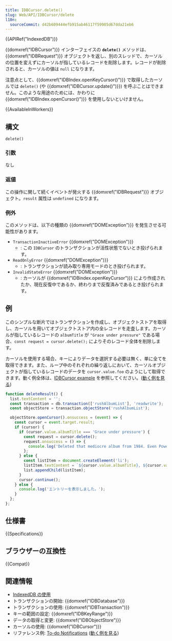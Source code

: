 ```yaml
---
title: IDBCursor.delete()
slug: Web/API/IDBCursor/delete
l10n:
  sourceCommit: d42b609444efb915ab46117f59985d67dda21eb6
---
```


{{APIRef("IndexedDB")}}

{{domxref("IDBCursor")}} インターフェイスの **`delete()`** メソッドは、{{domxref("IDBRequest")}} オブジェクトを返し、別のスレッドで、カーソルの位置を変えずにカーソルが指しているレコードを削除します。レコードが削除されると、カーソルの値は `null` になります。

注意点として、{{domxref("IDBIndex.openKeyCursor()")}} で取得したカーソルでは `delete()` (や {{domxref("IDBCursor.update()")}}) を呼ぶことはできません。このような用途のためには、かわりに {{domxref("IDBIndex.openCursor()")}} を使用しないといけません。

{{AvailableInWorkers}}

## 構文

```js-nolint
delete()
```

### 引数

なし

### 返値

この操作に関して続くイベントが発火する {{domxref("IDBRequest")}} オブジェクト。`result` 属性は `undefined` になります。

### 例外

このメソッドは、以下の種類の {{domxref("DOMException")}} を発生させる可能性があります。

- `TransactionInactiveError` {{domxref("DOMException")}}
  - : この `IDBCursor` のトランザクションが活性状態でないとき投げられます。
- `ReadOnlyError` {{domxref("DOMException")}}
  - : トランザクションが読み取り専用モードのとき投げられます。
- `InvalidStateError` {{domxref("DOMException")}}
  - : カーソルが {{domxref("IDBindex.openKeyCursor")}} により作成されたか、現在反復中であるか、終わりまで反復済みであるとき投げられます。

## 例

このシンプルな断片ではトランザクションを作成し、オブジェクトストアを取得し、カーソルを用いてオブジェクトストア内の全レコードを走査します。カーソルが指しているレコードの `albumTitle` が `"Grace under pressure"` である場合、`const request = cursor.delete();` によりそのレコード全体を削除します。

カーソルを使用する場合、キーによりデータを選択する必要は無く、単に全てを取得できます。また、ループ中のそれぞれの繰り返しにおいて、カーソルオブジェクトが指しているレコードのデータを `cursor.value.foo` のようにして取得できます。動く例全体は、[IDBCursor example](https://github.com/mdn/dom-examples/tree/main/indexeddb-examples/idbcursor) を参照してください。([動く例を見る](https://mdn.github.io/indexeddb-examples/idbcursor/))

```js
function deleteResult() {
  list.textContent = '';
  const transaction = db.transaction(['rushAlbumList'], 'readwrite');
  const objectStore = transaction.objectStore('rushAlbumList');

  objectStore.openCursor().onsuccess = (event) => {
    const cursor = event.target.result;
    if (cursor) {
      if (cursor.value.albumTitle === 'Grace under pressure') {
        const request = cursor.delete();
        request.onsuccess = () => {
          console.log('Deleted that mediocre album from 1984. Even Power windows is better.');
        };
      } else {
        const listItem = document.createElement('li');
        listItem.textContent = `${cursor.value.albumTitle}, ${cursor.value.year}`;
        list.appendChild(listItem);
      }
      cursor.continue();
    } else {
      console.log('エントリーを表示しました。');
    }
  };
};
```

## 仕様書

{{Specifications}}

## ブラウザーの互換性

{{Compat}}

## 関連情報

- [IndexedDB の使用](/ja/docs/Web/API/IndexedDB_API/Using_IndexedDB)
- トランザクションの開始: {{domxref("IDBDatabase")}}
- トランザクションの使用: {{domxref("IDBTransaction")}}
- キーの範囲の設定: {{domxref("IDBKeyRange")}}
- データの取得と変更: {{domxref("IDBObjectStore")}}
- カーソルの使用: {{domxref("IDBCursor")}}
- リファレンス例: [To-do Notifications](https://github.com/mdn/dom-examples/tree/main/to-do-notifications) ([動く例を見る](https://mdn.github.io/dom-examples/to-do-notifications/))
